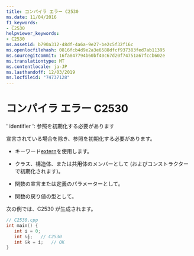 ```yaml
---
title: コンパイラ エラー C2530
ms.date: 11/04/2016
f1_keywords:
- C2530
helpviewer_keywords:
- C2530
ms.assetid: b790a312-48df-4a6a-9e27-be2c5f32f16c
ms.openlocfilehash: 0816fcb4d9e2a3e6588dfcf937383fed7ab11395
ms.sourcegitcommit: 16fa847794b60bf40c67d20f74751a67fccb602e
ms.translationtype: MT
ms.contentlocale: ja-JP
ms.lasthandoff: 12/03/2019
ms.locfileid: "74737128"
---
```

# <a name="compiler-error-c2530"></a>コンパイラ エラー C2530

' identifier ': 参照を初期化する必要があります

宣言されている場合を除き、参照を初期化する必要があります。

- キーワード[extern](../../cpp/using-extern-to-specify-linkage.md)を使用します。

- クラス、構造体、または共用体のメンバーとして (およびコンストラクターで初期化されます)。

- 関数の宣言または定義のパラメーターとして。

- 関数の戻り値の型として。

次の例では、C2530 が生成されます。

```cpp
// C2530.cpp
int main() {
   int i = 0;
   int &j;   // C2530
   int &k = i;   // OK
}
```

